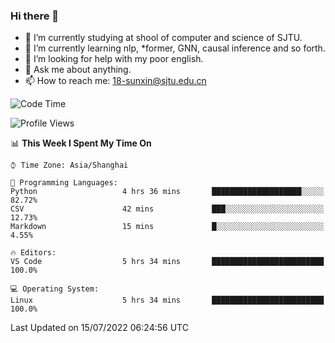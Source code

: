 ### Hi there 👋

<!--
**sunxin000/sunxin000** is a ✨ _special_ ✨ repository because its `README.md` (this file) appears on your GitHub profile.

Here are some ideas to get you started:

- 🔭 I’m currently working on ...
- 🌱 I’m currently learning ...
- 👯 I’m looking to collaborate on ...
- 🤔 I’m looking for help with ...
- 💬 Ask me about ...
- 📫 How to reach me: ...
- 😄 Pronouns: ...
- ⚡ Fun fact: ...
-->
- 🏫 I’m currently studying at shool of computer and science of SJTU.
- 🌱 I’m currently learning nlp, \*former, GNN, causal inference and so forth.
- 🤔 I’m looking for help with my poor english.
- 💬 Ask me about anything.
- 📫 How to reach me: 18-sunxin@sjtu.edu.cn
<!--START_SECTION:waka-->
![Code Time](http://img.shields.io/badge/Code%20Time-257%20hrs%2035%20mins-blue)

![Profile Views](http://img.shields.io/badge/Profile%20Views-3-blue)

📊 **This Week I Spent My Time On** 

```text
⌚︎ Time Zone: Asia/Shanghai

💬 Programming Languages: 
Python                   4 hrs 36 mins       ████████████████████░░░░░   82.72% 
CSV                      42 mins             ███░░░░░░░░░░░░░░░░░░░░░░   12.73% 
Markdown                 15 mins             █░░░░░░░░░░░░░░░░░░░░░░░░   4.55%

🔥 Editors: 
VS Code                  5 hrs 34 mins       █████████████████████████   100.0%

💻 Operating System: 
Linux                    5 hrs 34 mins       █████████████████████████   100.0%

```


 Last Updated on 15/07/2022 06:24:56 UTC
<!--END_SECTION:waka-->
